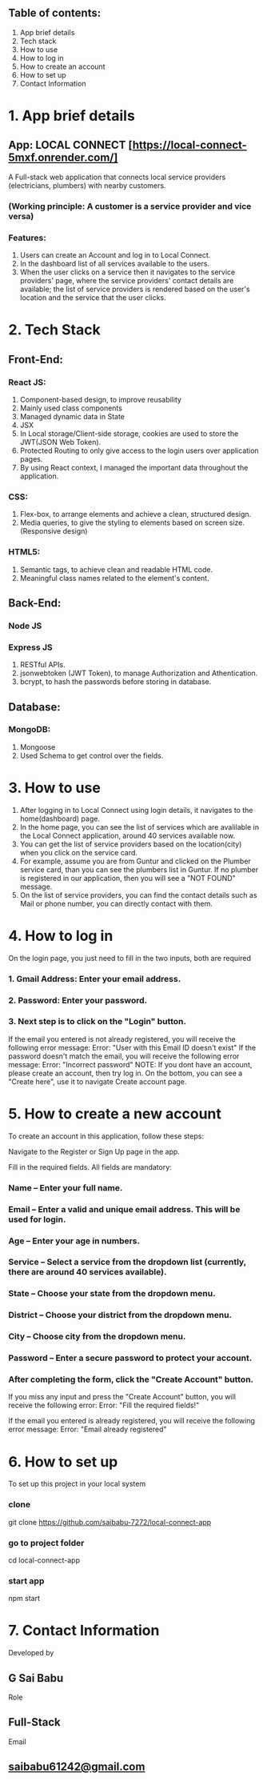 ## Table of contents:
1. App brief details
2. Tech stack 
3. How to use 
4. How to log in 
5. How to create an account
6. How to set up 
7. Contact Information

# 1. App brief details
## App: LOCAL CONNECT [https://local-connect-5mxf.onrender.com/]
A Full-stack web application that connects local service providers (electricians, plumbers) with nearby 
customers.
### (Working principle: A customer is a service provider and vice versa)
### Features:
  1. Users can create an Account and log in to Local Connect.
  2. In the dashboard list of all services available to the users.
  3. When the user clicks on a service then it navigates to the service providers' page, where the service providers' contact details are available; the list of service providers is rendered based on the user's location and the service that the user clicks.

# 2. Tech Stack
## Front-End: 
### React JS:
  1. Component-based design, to improve reusability
  2. Mainly used class components
  3. Managed dynamic data in State
  4. JSX
  5. In Local storage/Client-side storage, cookies are used to store the JWT(JSON Web Token).
  6. Protected Routing to only give access to the login users over application pages.
  7. By using React context, I managed the important data throughout the application. 
### CSS:
  1. Flex-box, to arrange elements and achieve a clean, structured design.
  2. Media queries, to give the styling to elements based on screen size. (Responsive design)
### HTML5:
  1. Semantic tags, to achieve clean and readable HTML code.
  2. Meaningful class names related to the element's content.

## Back-End:
### Node JS
### Express JS
  1. RESTful APIs.
  2. jsonwebtoken (JWT Token), to manage Authorization and Athentication.
  3. bcrypt, to hash the passwords before storing in database.
  
## Database:
### MongoDB:
  1. Mongoose
  2. Used Schema to get control over the fields.
  
  
# 3. How to use 
   1. After logging in to Local Connect using login details, it navigates to the home(dashboard) page.
   2. In the home page, you can see the list of services which are avalilable in the Local Connect application, around 40 services available now.
   3. You can get the list of service providers based on the location(city) when you click on the service card.
   4. For example, assume you are from Guntur and clicked on the Plumber service card, than you can see the plumbers list in Guntur. If no plumber is registered in our application, then you will see a "NOT FOUND" message.
   5. On the list of service providers, you can find the contact details such as Mail or phone number, you can directly contact with them.

# 4. How to log in 
On the login page, you just need to fill in the two inputs, both are required
### 1. Gmail Address: Enter your email address.
### 2. Password: Enter your password.
### 3. Next step is to click on the "Login" button.
If the email you entered is not already registered, you will receive the following error message:
Error: "User with this Email ID doesn't exist"
If the password doesn't match the email, you will receive the following error message:
Error: "Incorrect password"
NOTE: If you dont have an account, please create an account, then try log in. On the bottom, you can see a "Create here", use it to navigate Create account page. 

# 5. How to create a new account
To create an account in this application, follow these steps:

Navigate to the Register or Sign Up page in the app.

Fill in the required fields. All fields are mandatory:

### Name – Enter your full name.
### Email – Enter a valid and unique email address. This will be used for login.
### Age – Enter your age in numbers.
### Service – Select a service from the dropdown list (currently, there are around 40 services available).
### State – Choose your state from the dropdown menu.
### District – Choose your district from the dropdown menu.
### City – Choose city from the dropdown menu.
### Password – Enter a secure password to protect your account.

### After completing the form, click the "Create Account" button.

If you miss any input and press the "Create Account" button, you will receive the following error:
Error: "Fill the required fields!"

If the email you entered is already registered, you will receive the following error message:
Error: "Email already registered"

# 6. How to set up 
To set up this project in your local system
### clone
git clone https://github.com/saibabu-7272/local-connect-app
### go to project folder
cd local-connect-app
### start app 
npm start



# 7. Contact Information
  Developed by 
  ## G Sai Babu
  Role 
  ## Full-Stack
  Email 
  ## saibabu61242@gmail.com
